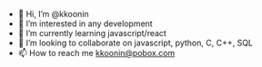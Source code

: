 - 👋 Hi, I’m @kkoonin
- 👀 I’m interested in any development
- 🌱 I’m currently learning javascript/react
- 💞️ I’m looking to collaborate on javascript, python, C, C++, SQL
- 📫 How to reach me kkoonin@pobox.com


<!---
kkoonin/kkoonin is a ✨ special ✨ repository because its `README.md` (this file) appears on your GitHub profile.
You can click the Preview link to take a look at your changes.
--->

